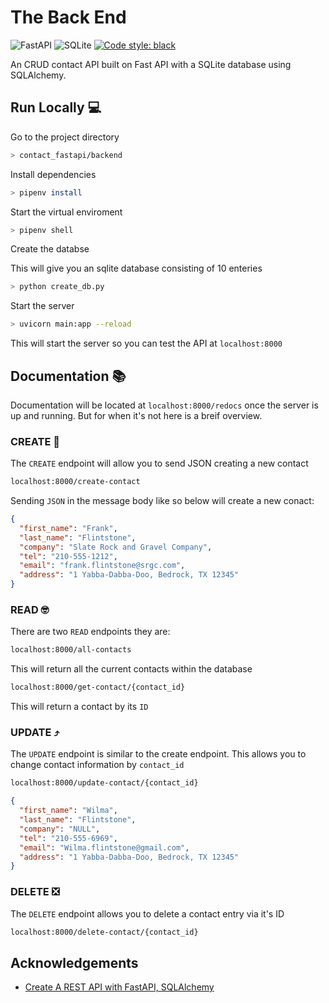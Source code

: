 # The Back End

![FastAPI](https://img.shields.io/badge/fastapi-009688.svg?&style=for-the-badge&logo=fastapi&logoColor=white)
![SQLite](https://img.shields.io/badge/sqlite-003B57.svg?&style=for-the-badge&logo=sqlite&logoColor=white)
[![Code style: black](https://img.shields.io/badge/code%20style-black-000000.svg?style=for-the-badge)](https://github.com/psf/black)

An CRUD contact API built on Fast API with a SQLite database using SQLAlchemy.

## Run Locally 💻

Go to the project directory

```bash
> contact_fastapi/backend
```

Install dependencies

```bash
> pipenv install
```

Start the virtual enviroment

```bash
> pipenv shell
```

Create the databse

This will give you an sqlite database consisting of 10 enteries

```bash
> python create_db.py
```

Start the server

```bash
> uvicorn main:app --reload
```

This will start the server so you can test the API at `localhost:8000`

## Documentation 📚

Documentation will be located at `localhost:8000/redocs` once the server is up and running. But for when it's not here is a breif overview.

### CREATE :unicorn:

The `CREATE` endpoint will allow you to send JSON creating a new contact

```bash
localhost:8000/create-contact
```

Sending `JSON` in the message body like so below will create a new conact:

```json
{
  "first_name": "Frank",
  "last_name": "Flintstone",
  "company": "Slate Rock and Gravel Company",
  "tel": "210-555-1212",
  "email": "frank.flintstone@srgc.com",
  "address": "1 Yabba-Dabba-Doo, Bedrock, TX 12345"
}
```

### READ 🤓

There are two `READ` endpoints they are:

```bash
localhost:8000/all-contacts
```

This will return all the current contacts within the database

```bash
localhost:8000/get-contact/{contact_id}
```

This will return a contact by its `ID`

### UPDATE ⤴️

The `UPDATE` endpoint is similar to the create endpoint. This allows you to change contact information by `contact_id`

```bash
localhost:8000/update-contact/{contact_id}
```

```json
{
  "first_name": "Wilma",
  "last_name": "Flintstone",
  "company": "NULL",
  "tel": "210-555-6969",
  "email": "Wilma.flintstone@gmail.com",
  "address": "1 Yabba-Dabba-Doo, Bedrock, TX 12345"
}
```

### DELETE ❎

The `DELETE` endpoint allows you to delete a contact entry via it's ID

```bash
localhost:8000/delete-contact/{contact_id}
```

## Acknowledgements

- [Create A REST API with FastAPI, SQLAlchemy](https://youtu.be/2g1ZjA6zHRo)
